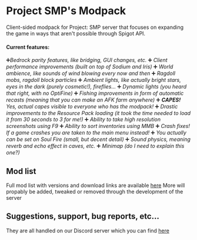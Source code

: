 # Project SMP's Modpack
Client-sided modpack for Project: SMP server that focuses on expanding the game in ways that aren't possible through Spigot API.

#### Current features:
  ➕*Bedrock parity features, like bridging, GUI changes, etc.*
  ➕ *Client performance improvements (built on top of Sodium and Iris)*
  ➕ *World ambience, like sounds of wind blowing every now and then*
  ➕ *Ragdoll mobs, ragdoll block particles*
  ➕ *Ambient lights, like actually bright stars, eyes in the dark (purely cosmetic!), fireflies...*
  ➕ *Dynamic lights (you heard that right, with no OptiFine)*
  ➕ *Fishing improvements in form of automatic recasts (meaning that you can make an AFK farm anywhere)*
  ➕ ***CAPES!** Yes, actual capes visible to everyone who has the modpack!*
  ➕ *Drastic improvements to the Resource Pack loading (it took the time needed to load it from 30 seconds to 3 for me!)*
  ➕ *Ability to take high resolution screenshots using F9*
  ➕ *Ability to sort inventories using MMB*
  ➕ *Crash fixes! If a game crashes you are taken to the main menu instead!*
  ➕ *You actually can be set on Soul Fire (small, but decent detail)*
  ➕ *Sound physics, meaning reverb and echo effect in caves, etc.*
  ➕ *Minimap (do I need to explain this one?)*
  
## Mod list
Full mod list with versions and download links are available [here](https://docs.google.com/spreadsheets/d/18iyS8uPJQOgokF0Tx0fJMRo9vXHEMRwmGLpjT7uWEOA/edit?usp=sharing)
More will propably be added, tweaked or removed through the development of the server
 
## Suggestions, support, bug reports, etc...
They are all handled on our Discord server which you can find [here](http://links.projectsmp.tk/6659201)

